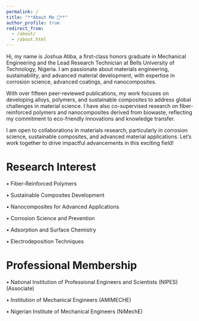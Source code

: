 ```yaml
---
permalink: /
title: "**About Me 🧬**"
author_profile: true
redirect_from: 
  - /about/
  - /about.html
---
```


Hi, my name is Joshua Atiba, a first-class honors graduate in Mechanical Engineering and the Lead Research Technician at Bells University of Technology, Nigeria. I am passionate about materials engineering, sustainability, and advanced material development, with expertise in corrosion science, advanced coatings, and nanocomposites.

With over fifteen peer-reviewed publications, my work focuses on developing alloys, polymers, and sustainable composites to address global challenges in material science. I have also co-supervised research on fiber-reinforced polymers and nanocomposites derived from biowaste, reflecting my commitment to eco-friendly innovations and knowledge transfer.

I am open to collaborations in materials research, particularly in corrosion science, sustainable composites, and advanced material applications. Let’s work together to drive impactful advancements in this exciting field!




Research Interest
======
• Fiber-Reinforced Polymers    

•	Sustainable Composites Development

•	Nanocomposites for Advanced Applications

• Corrosion Science and Prevention                                

•	Adsorption and Surface Chemistry

• Electrodeposition Techniques                                    




Professional Membership
======
• National Institution of Professional Engineers and Scientists (NIPES) (Associate)  

• Institution of Mechanical Engineers (AMIMECHE) 

• Nigerian Institute of Mechanical Engineers (NiMechE)

 
